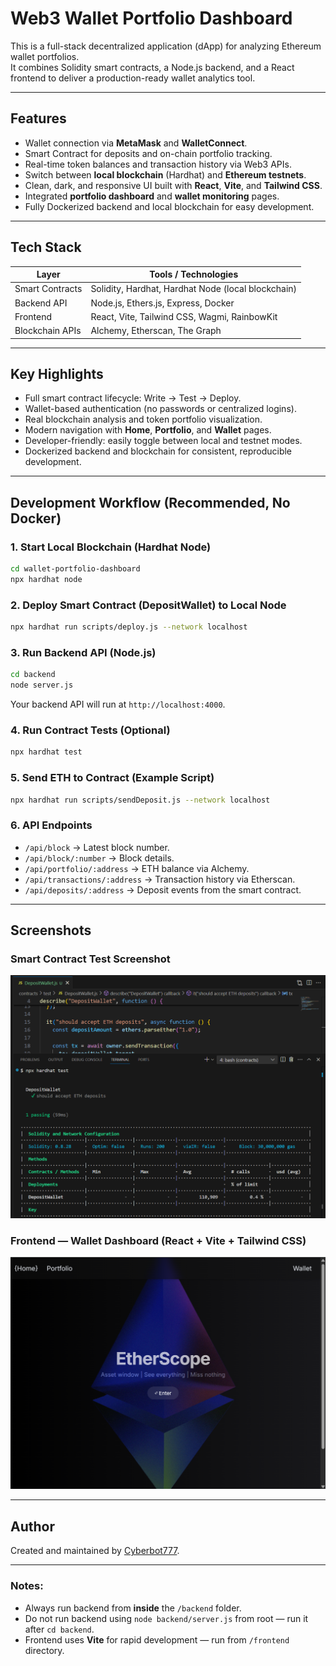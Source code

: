 
# Web3 Wallet Portfolio Dashboard

This is a full-stack decentralized application (dApp) for analyzing Ethereum wallet portfolios.  
It combines Solidity smart contracts, a Node.js backend, and a React frontend to deliver a production-ready wallet analytics tool.

---

## Features

- Wallet connection via **MetaMask** and **WalletConnect**.
- Smart Contract for deposits and on-chain portfolio tracking.
- Real-time token balances and transaction history via Web3 APIs.
- Switch between **local blockchain** (Hardhat) and **Ethereum testnets**.
- Clean, dark, and responsive UI built with **React**, **Vite**, and **Tailwind CSS**.
- Integrated **portfolio dashboard** and **wallet monitoring** pages.
- Fully Dockerized backend and local blockchain for easy development.

---

## Tech Stack

| Layer           | Tools / Technologies                          |
| --------------- | --------------------------------------------- |
| Smart Contracts | Solidity, Hardhat, Hardhat Node (local blockchain) |
| Backend API     | Node.js, Ethers.js, Express, Docker           |
| Frontend        | React, Vite, Tailwind CSS, Wagmi, RainbowKit  |
| Blockchain APIs | Alchemy, Etherscan, The Graph                  |

---

## Key Highlights

- Full smart contract lifecycle: Write → Test → Deploy.
- Wallet-based authentication (no passwords or centralized logins).
- Real blockchain analysis and token portfolio visualization.
- Modern navigation with **Home**, **Portfolio**, and **Wallet** pages.
- Developer-friendly: easily toggle between local and testnet modes.
- Dockerized backend and blockchain for consistent, reproducible development.

---

## Development Workflow (Recommended, No Docker)

### 1. Start Local Blockchain (Hardhat Node)

```bash
cd wallet-portfolio-dashboard
npx hardhat node
```

### 2. Deploy Smart Contract (DepositWallet) to Local Node

```bash
npx hardhat run scripts/deploy.js --network localhost
```

### 3. Run Backend API (Node.js)

```bash
cd backend
node server.js
```

Your backend API will run at `http://localhost:4000`.

### 4. Run Contract Tests (Optional)

```bash
npx hardhat test
```

### 5. Send ETH to Contract (Example Script)

```bash
npx hardhat run scripts/sendDeposit.js --network localhost
```

### 6. API Endpoints

- `/api/block` → Latest block number.
- `/api/block/:number` → Block details.
- `/api/portfolio/:address` → ETH balance via Alchemy.
- `/api/transactions/:address` → Transaction history via Etherscan.
- `/api/deposits/:address` → Deposit events from the smart contract.

---

## Screenshots

### Smart Contract Test Screenshot
![Smart Contract Test Screenshot](docs/successfull-test.png)

### Frontend — Wallet Dashboard (React + Vite + Tailwind CSS)
![Frontend Screenshot](docs/frontend.png)

---

## Author

Created and maintained by [Cyberbot777](https://github.com/Cyberbot777).

---

### Notes:

- Always run backend from **inside** the `/backend` folder.
- Do not run backend using `node backend/server.js` from root — run it after `cd backend`.
- Frontend uses **Vite** for rapid development — run from `/frontend` directory.

